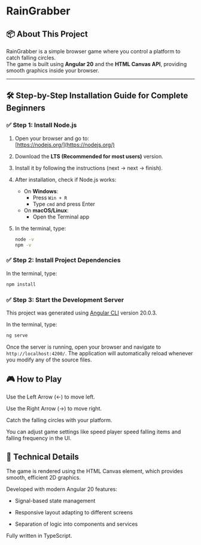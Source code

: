 # RainGrabber

## 📦 About This Project

RainGrabber is a simple browser game where you control a platform to catch falling circles.  
The game is built using **Angular 20** and the **HTML Canvas API**, providing smooth graphics inside your browser.

---

## 🛠️ Step-by-Step Installation Guide for Complete Beginners

### ✅ Step 1: Install Node.js

1. Open your browser and go to:  
   [https://nodejs.org/](https://nodejs.org/)

2. Download the **LTS (Recommended for most users)** version.

3. Install it by following the instructions (next → next → finish).

4. After installation, check if Node.js works:

   - On **Windows**:
     - Press `Win + R`
     - Type `cmd` and press Enter
   - On **macOS/Linux**:
     - Open the Terminal app

5. In the terminal, type:

   ```bash
   node -v
   npm -v
   ```

### ✅ Step 2: Install Project Dependencies

In the terminal, type:

```bash
npm install
```

### ✅ Step 3: Start the Development Server

This project was generated using [Angular CLI](https://github.com/angular/angular-cli) version 20.0.3.

In the terminal, type:

```bash
ng serve
```

Once the server is running, open your browser and navigate to `http://localhost:4200/`. The application will automatically reload whenever you modify any of the source files.

## 🎮 How to Play

Use the Left Arrow (←) to move left.

Use the Right Arrow (→) to move right.

Catch the falling circles with your platform.

You can adjust game settings like speed player speed falling items and falling frequency in the UI.

## 🎨 Technical Details

The game is rendered using the HTML Canvas element, which provides smooth, efficient 2D graphics.

Developed with modern Angular 20 features:

- Signal-based state management

- Responsive layout adapting to different screens

- Separation of logic into components and services

Fully written in TypeScript.
